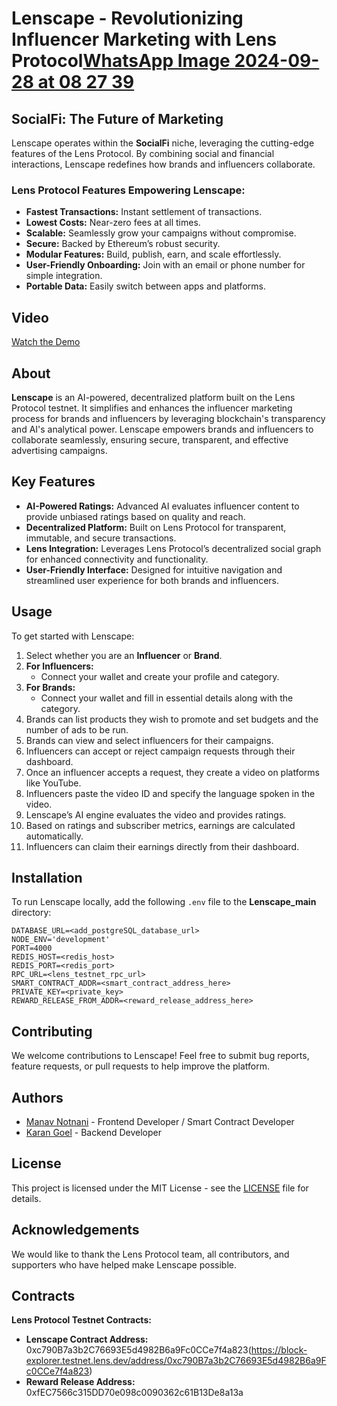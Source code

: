 # Lenscape - Revolutionizing Influencer Marketing with Lens Protocol[WhatsApp Image 2024-09-28 at 08 27 39](https://github.com/user-attachments/assets/1108574c-e0b5-4894-ae26-e7c90109e5e2)

## SocialFi: The Future of Marketing

Lenscape operates within the **SocialFi** niche, leveraging the cutting-edge features of the Lens Protocol. By combining social and financial interactions, Lenscape redefines how brands and influencers collaborate.

### Lens Protocol Features Empowering Lenscape:
- **Fastest Transactions:** Instant settlement of transactions.
- **Lowest Costs:** Near-zero fees at all times.
- **Scalable:** Seamlessly grow your campaigns without compromise.
- **Secure:** Backed by Ethereum’s robust security.
- **Modular Features:** Build, publish, earn, and scale effortlessly.
- **User-Friendly Onboarding:** Join with an email or phone number for simple integration.
- **Portable Data:** Easily switch between apps and platforms.

## Video

[Watch the Demo](https://drive.google.com/drive/folders/1x-0mcmgqVCiGrJt-0LmndmJu6MNNUESY)

## About

**Lenscape** is an AI-powered, decentralized platform built on the Lens Protocol testnet. It simplifies and enhances the influencer marketing process for brands and influencers by leveraging blockchain's transparency and AI's analytical power. Lenscape empowers brands and influencers to collaborate seamlessly, ensuring secure, transparent, and effective advertising campaigns.

## Key Features

- **AI-Powered Ratings:** Advanced AI evaluates influencer content to provide unbiased ratings based on quality and reach.
- **Decentralized Platform:** Built on Lens Protocol for transparent, immutable, and secure transactions.
- **Lens Integration:** Leverages Lens Protocol’s decentralized social graph for enhanced connectivity and functionality.
- **User-Friendly Interface:** Designed for intuitive navigation and streamlined user experience for both brands and influencers.

## Usage

To get started with Lenscape:

1. Select whether you are an **Influencer** or **Brand**.
2. **For Influencers:**
   - Connect your wallet and create your profile and category.
3. **For Brands:**
   - Connect your wallet and fill in essential details along with the category.
4. Brands can list products they wish to promote and set budgets and the number of ads to be run.
5. Brands can view and select influencers for their campaigns.
6. Influencers can accept or reject campaign requests through their dashboard.
7. Once an influencer accepts a request, they create a video on platforms like YouTube.
8. Influencers paste the video ID and specify the language spoken in the video.
9. Lenscape’s AI engine evaluates the video and provides ratings.
10. Based on ratings and subscriber metrics, earnings are calculated automatically.
11. Influencers can claim their earnings directly from their dashboard.

## Installation

To run Lenscape locally, add the following `.env` file to the **Lenscape_main** directory:

```env
DATABASE_URL=<add_postgreSQL_database_url>
NODE_ENV='development'
PORT=4000
REDIS_HOST=<redis_host>
REDIS_PORT=<redis_port>
RPC_URL=<lens_testnet_rpc_url>
SMART_CONTRACT_ADDR=<smart_contract_address_here>
PRIVATE_KEY=<private_key>
REWARD_RELEASE_FROM_ADDR=<reward_release_address_here>
```

## Contributing

We welcome contributions to Lenscape! Feel free to submit bug reports, feature requests, or pull requests to help improve the platform.

## Authors

- [Manav Notnani](https://github.com/manavnotnani/) - Frontend Developer / Smart Contract Developer
- [Karan Goel](https://github.com/kgoel085/) - Backend Developer

## License

This project is licensed under the MIT License - see the [LICENSE](LICENSE) file for details.

## Acknowledgements

We would like to thank the Lens Protocol team, all contributors, and supporters who have helped make Lenscape possible.

## Contracts

**Lens Protocol Testnet Contracts:**

- **Lenscape Contract Address:** 0xc790B7a3b2C76693E5d4982B6a9Fc0CCe7f4a823(https://block-explorer.testnet.lens.dev/address/0xc790B7a3b2C76693E5d4982B6a9Fc0CCe7f4a823)
- **Reward Release Address:** 0xfEC7566c315DD70e098c0090362c61B13De8a13a

